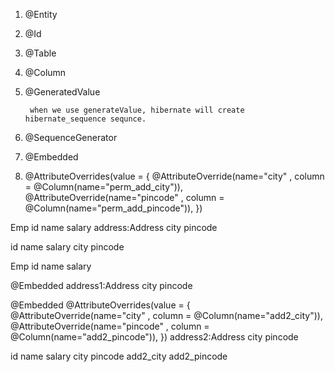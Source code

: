 1. @Entity
2. @Id
3. @Table
4. @Column
5. @GeneratedValue

        when we use generateValue, hibernate will create hibernate_sequence sequnce.

6. @SequenceGenerator

7. @Embedded
8. @AttributeOverrides(value = {
			@AttributeOverride(name="city" , column = @Column(name="perm_add_city")),
			@AttributeOverride(name="pincode" , column = @Column(name="perm_add_pincode")),
	})



Emp
  id
  name
  salary
  address:Address
    city
    pincode

id  name  salary  city    pincode


Emp
  id
  name
  salary

@Embedded
  address1:Address
    city
    pincode

@Embedded
 @AttributeOverrides(value = {
			@AttributeOverride(name="city" , column = @Column(name="add2_city")),
			@AttributeOverride(name="pincode" , column = @Column(name="add2_pincode")),
	})
 address2:Address
    city
    pincode

id  name  salary city pincode add2_city add2_pincode